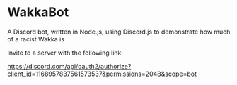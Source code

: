 # WakkaBot
A Discord bot, written in Node.js, using Discord.js to demonstrate how much of a racist Wakka is

Invite to a server with the following link:

https://discord.com/api/oauth2/authorize?client_id=1168957837561573537&permissions=2048&scope=bot
